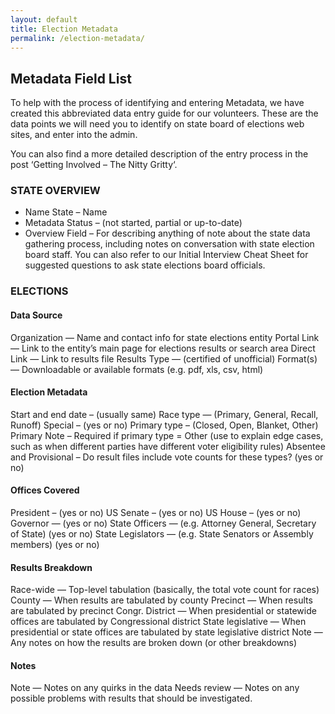 ```yaml
---
layout: default
title: Election Metadata
permalink: /election-metadata/
---
```


## Metadata Field List

To help with the process of identifying and entering Metadata, we have created this abbreviated data entry guide for our volunteers. These are the data points we will need you to identify on state board of elections web sites, and enter into the admin.

You can also find a more detailed description of the entry process in the post ‘Getting Involved – The Nitty Gritty‘.

### STATE OVERVIEW

 * Name State – Name
 * Metadata Status –  (not started, partial or up-to-date)
 * Overview Field – For describing anything of note about the state data gathering process, including notes on conversation with state election board staff. You can also refer to our Initial Interview Cheat Sheet for suggested questions to ask state elections board officials.

### ELECTIONS

#### Data Source

Organization — Name and contact info for state elections entity
Portal Link — Link to the entity’s main page for elections results or search area
Direct Link — Link to results file
Results Type — (certified of unofficial)
Format(s) — Downloadable or available formats (e.g. pdf, xls, csv, html)

#### Election Metadata

Start and end date – (usually same)
Race type — (Primary, General, Recall, Runoff)
Special – (yes or no)
Primary type – (Closed, Open, Blanket, Other)
Primary Note – Required if primary type = Other (use to explain edge cases, such as when different parties have different voter eligibility rules)
Absentee and Provisional – Do result files include vote counts for these types? (yes or no)

#### Offices Covered

President – (yes or no)
US Senate – (yes or no)
US House – (yes or no)
Governor — (yes or no)
State Officers — (e.g. Attorney General, Secretary of State) (yes or no)
State Legislators — (e.g. State Senators or Assembly members) (yes or no)

#### Results Breakdown

Race-wide — Top-level tabulation (basically, the total vote count for races)
County — When results are tabulated by county
Precinct — When results are tabulated by precinct
Congr. District — When presidential or statewide offices are tabulated by Congressional district
State legislative — When presidential or state offices are tabulated by state legislative district
Note — Any notes on how the results are broken down (or other breakdowns)

#### Notes

Note — Notes on any quirks in the data
Needs review — Notes on any possible problems with results that should be investigated.
